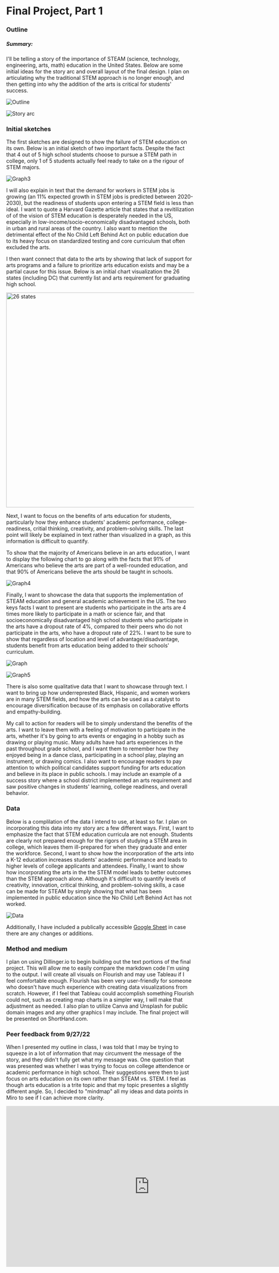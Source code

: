 # Final Project, Part 1

### Outline

##### Summary:
I'll be telling a story of the importance of STEAM (science, technology, engineering, arts, math) education in the United States. Below are some initial ideas for the story arc and overall layout of the final design. I plan on articulating why the traditional STEM approach is no longer enough, and then getting into why the addition of the arts is critical for students' success.

![Outline](https://user-images.githubusercontent.com/112141969/192301340-fd2c7bff-6300-4b7c-bf17-c2f2d4069eda.jpg)

![Story arc](https://user-images.githubusercontent.com/112141969/192301489-64912a9a-b8e1-4715-b6df-b241af4d1e47.jpg)

### Initial sketches
The first sketches are designed to show the failure of STEM education on its own. Below is an initial sketch of two important facts. Despite the fact that 4 out of 5 high school students choose to pursue a STEM path in college, only 1 of 5 students actually feel ready to take on a the rigour of STEM majors.

![Graph3](https://user-images.githubusercontent.com/112141969/192301815-ec2e9ef1-a87c-4cae-9592-998109b16168.jpg)

I will also explain in text that the demand for workers in STEM jobs is growing (an 11% expected growth in STEM jobs is predicted between 2020-2030), but the readiness of students upon entering a STEM field is less than ideal. I want to quote a Harvard Gazette article that states that a revitilization of of the vision of STEM education is desperately needed in the US, especially in low-income/socio-economically disadvantaged schools, both in urban and rural areas of the country. I also want to mention the detrimental effect of the No Child Left Behind Act on public education due to its heavy focus on standardized testing and core curriculum that often excluded the arts.

I then want connect that data to the arts by showing that lack of support for arts programs and a failure to prioritize arts education exists and may be a partial cause for this issue. Below is an initial chart visualization the 26 states (including DC) that currently list and arts requirement for graduating high school.

<img width="577" alt="26 states" src="https://user-images.githubusercontent.com/112141969/192302204-94fdcf0d-df3a-48ca-a88e-046851b3f29a.png">

Next, I want to focus on the benefits of arts education for students, particularly how they enhance students' academic performance, college-readiness, critial thinking, creativity, and problem-solving skills. The last point will likely be explained in text rather than visualized in a graph, as this information is difficult to quantify.

To show that the majority of Americans believe in an arts education, I want to display the following chart to go along with the facts that 91% of Americans who believe the arts are part of a well-rounded education, and that 90% of Americans believe the arts should be taught in schools.

![Graph4](https://user-images.githubusercontent.com/112141969/192607591-a2c31d3b-6270-4c61-91fd-eee2b0b5a3de.jpg)

Finally, I want to showcase the data that supports the implementation of STEAM education and general academic achievement in the US. The two keys facts I want to present are students who participate in the arts are 4 times more likely to participate in a math or science fair, and that socioeconomically disadvantaged high school students who participate in the arts have a dropout rate of 4%, compared to their peers who do not participate in the arts, who have a dropout rate of 22%. I want to be sure to show that regardless of location and level of advantage/disadvantage, students benefit from arts education being added to their schools' curriculum.

![Graph](https://user-images.githubusercontent.com/112141969/192303584-2270d5a6-db13-4310-a04c-c25b7eac5c58.jpg)

![Graph5](https://user-images.githubusercontent.com/112141969/192607900-22583791-52f8-4fda-8ffe-7af07934e46b.jpg)


There is also some qualitative data that I want to showcase through text. I want to bring up how underreprested Black, Hispanic, and women workers are in many STEM fields, and how the arts can be used as a catalyst to encourage diversification because of its emphasis on collaborative efforts and empathy-building.

My call to action for readers will be to simply understand the benefits of the arts. I want to leave them with a feeling of motivation to participate in the arts, whether it's by going to arts events or engaging in a hobby such as drawing or playing music. Many adults have had arts experiences in the past throughout grade school, and I want them to remember how they enjoyed being in a dance class, participating in a school play, playing an instrument, or drawing comics. I also want to encourage readers to pay attention to which political candidates support funding for arts education and believe in its place in public schools. I may include an example of a success story where a school district implemented an arts requirement and saw positive changes in students' learning, college readiness, and overall behavior.

### Data
Below is a complilation of the data I intend to use, at least so far. I plan on incorporating this data into my story arc a few different ways. First, I want to emphasize the fact that STEM education curricula are not enough. Students are clearly not prepared enough for the rigors of studying a STEM area in college, which leaves them ill-prepared for when they graduate and enter the workforce. Second, I want to show how the incorporation of the arts into a K-12 education increases students' academic performance and leads to higher levels of college applicants and attendees. Finally, I want to show how incorporating the arts in the the STEM model leads to better outcomes than the STEM approach alone. Although it's difficult to quantify levels of creativity, innovation, critical thinking, and problem-solving skills, a case can be made for STEAM by simply showing that what has been implemented in public education since the No Child Left Behind Act has not worked.

![Data](https://user-images.githubusercontent.com/112141969/192608705-3818456c-9230-48ba-aa28-8c40424a91c4.jpg)

Additionally, I have included a publically accessible [Google Sheet]([url](https://docs.google.com/spreadsheets/d/1sM2aU3STtZp0BSNnHBKjgApe9CHwJXGIYEbgtS6KMvo/edit?usp=sharing)) in case there are any changes or additions.

### Method and medium
I plan on using Dillinger.io to begin building out the text portions of the final project. This will allow me to easily compare the markdown code I'm using to the output. I will create all visuals on Flourish and may use Tableau if I feel comfortable enough. Flourish has been very user-friendly for someone who doesn't have much experience with creating data visualizations from scratch. However, if I feel that Tableau could accomplish something Flourish could not, such as creating map charts in a simpler way, I will make that adjustment as needed. I also plan to utilize Canva and Unsplash for public domain images and any other graphics I may include. The final project will be presented on ShortHand.com. 

### Peer feedback from 9/27/22
When I presented my outline in class, I was told that I may be trying to squeeze in a lot of information that may circumvent the message of the story, and they didn't fully get what my message was. One question that was presented was whether I was trying to focus on college attendence or academic performance in high school. Their suggestions were then to just focus on arts education on its own rather than STEAM vs. STEM. I feel as though arts education is a trite topic and that my topic presentes a slightly different angle. So, I decided to "mindmap" all my ideas and data points in Miro to see if I can achieve more clarity.

<iframe width="768" height="432" src="https://miro.com/app/embed/uXjVPSto8k0=/?pres=1&frameId=3458764534557938620&embedId=790376772809" frameborder="0" scrolling="no" allowfullscreen></iframe>
